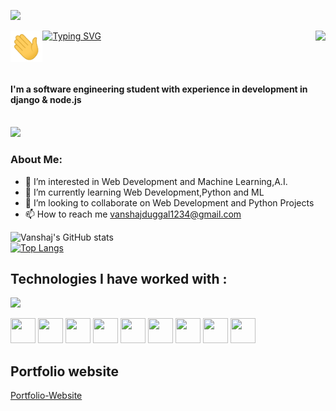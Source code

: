 ![](https://visitor-badge-reloaded.herokuapp.com/badge?page_id=<https://github.com/VDliveson>)

<img src="https://github.com/ABSphreak/ABSphreak/blob/master/gifs/Hi.gif" height="50px" align="left">

[![Typing SVG](https://readme-typing-svg.herokuapp.com?font=ubuntu&vCenter=true&lines=Hi%2C+I'm+Vanshaj)](https://git.io/typing-svg)
<img src="https://user-images.githubusercontent.com/72307306/155315169-dea7c85a-0d84-4002-9bc6-27bfecd6eb28.png" weight="200px" height="200px" align="right">

<br><br>

#### I'm a software engineering student with experience in development in django & node.js
<br>
 <img src="https://camo.githubusercontent.com/40165a147c3dcea0fa1db780bb533fc5f98546ccfb9d5d05ddb2f429277f5348/68747470733a2f2f616e616c7974696373696e6469616d61672e636f6d2f77702d636f6e74656e742f75706c6f6164732f323031382f31322f646576656c6f7065722d6472696262626c652e676966" 
      width="200px">
 
 ### About Me:

- 👀 I’m interested in Web Development and Machine Learning,A.I.
- 🌱 I’m currently learning Web Development,Python and ML
- 💞️ I’m looking to collaborate on Web Development and Python Projects
- 📫 How to reach me vanshajduggal1234@gmail.com

<!---
VDliveson/VDliveson is a ✨ special ✨ repository because its `README.md` (this file) appears on your GitHub profile.
You can click the Preview link to take a look at your changes.
--->

![Vanshaj's GitHub stats](https://github-readme-stats.vercel.app/api?username=VDliveson&show_icons=true&theme=outrun)
<br>
[![Top Langs](https://github-readme-stats.vercel.app/api/top-langs/?username=VDliveson&layout=compact&theme=outrun)](https://github.com/anuraghazra/github-readme-stats)


<h2>Technologies I have worked with : </h2>
<img src="https://i.pinimg.com/originals/e1/f3/41/e1f3413bf5036045713341394f617225.gif" weight="200px" height="200px" >

<code><img src="https://upload.wikimedia.org/wikipedia/commons/thumb/1/18/ISO_C%2B%2B_Logo.svg/1822px-ISO_C%2B%2B_Logo.svg.png" width="40px" height="40px"></code>
<code><img src="https://upload.wikimedia.org/wikipedia/commons/thumb/1/18/C_Programming_Language.svg/695px-C_Programming_Language.svg.png" width="40px" height="40px"></code>
<code><img src="https://upload.wikimedia.org/wikipedia/commons/6/6a/JavaScript-logo.png" width="40px" height="40px"></code>
<code><img src="https://upload.wikimedia.org/wikipedia/commons/thumb/c/c3/Python-logo-notext.svg/2048px-Python-logo-notext.svg.png" width="40px" height="40px"></code>
<code><img src="https://www.w3.org/html/logo/downloads/HTML5_Badge_512.png" width="40px" height="40px"></code>
<code><img src="https://upload.wikimedia.org/wikipedia/commons/thumb/d/d5/CSS3_logo_and_wordmark.svg/1200px-CSS3_logo_and_wordmark.svg.png" width="40px" height="40px"></code>
<code><img src="https://nedbatchelder.com/pix/django-icon-256.png" width="40px" height="40px"></code>
<code><img src="https://cdn.iconscout.com/icon/free/png-256/nodejs-2-226035.png" width="40px" height="40px"></code>
<code><img src="https://cdn.iconscout.com/icon/free/png-512/mongodb-5-1175140.png" width="40px" height="40px"></code>


<h2>Portfolio website</h2>
<a href="https://vdliveson.github.io/">Portfolio-Website</a>

